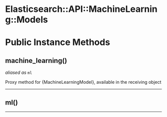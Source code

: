 # Elasticsearch::API::MachineLearning::Models [](#module-Elasticsearch::API::MachineLearning::Models) [](#top)

    

# Public Instance Methods

      
## machine_learning() [](#method-i-machine_learning)
_aliased as_ `ml`
         
Proxy method for {MachineLearningModel}, available in the receiving object  
        
---


## ml() [](#method-i-ml)
         
  
        
---

